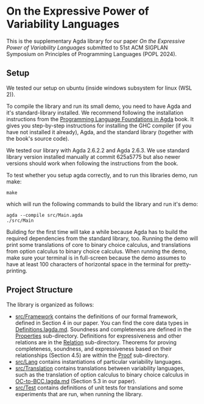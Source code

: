 ﻿
# On the Expressive Power of Variability Languages

This is the supplementary Agda library for our paper _On the Expressive Power of Variability Languages_ submitted to 51st ACM SIGPLAN Symposium on Principles of Programming Languages (POPL 2024).

## Setup

We tested our setup on ubuntu (inside windows subsystem for linux (WSL 2)).

To compile the library and run its small demo, you need to have Agda and it's standard-library installed.
We recommend following the installation instructions from the [Programming Language Foundations in Agda](https://plfa.github.io/GettingStarted/) book.
It gives you step-by-step instructions for installing the GHC compiler (if you have not installed it already), Agda, and the standard library (together with the book's source code).

We tested our library with Agda 2.6.2.2 and Agda 2.6.3.
We use standard library version installed manually at commit 625a5775 but also newer versions should work when following the instructions from the book.

To test whether you setup agda correctly, and to run this libraries demo, run make:
```shell
make
```
which will run the following commands to build the library and run it's demo:
```shell
agda --compile src/Main.agda
./src/Main
```

Building for the first time will take a while because Agda has to build the required dependencies from the standard library, too.
Running the demo will print some translations of core to binary choice calculus, and translations from option calculus to binary choice calculus.
When running the demo, make sure your terminal is in full-screen because the demo assumes to have at least 100 characters of horizontal space in the terminal for pretty-printing.

## Project Structure

The library is organized as follows:

- [src/Framework](src/Framework) contains the definitions of our formal framework, defined in Section 4 in our paper.
  You can find the core data types in [Definitions.lagda.md](src/Framework/Definitions.lagda.md).
  Soundness and completeness are defined in the [Properties](src/Framework/Properties) sub-directory.
  Definitions for expressiveness and other relations are in the [Relation](src/Framework/Relation) sub-directory.
  Theorems for proving completeness, soundness, and expressiveness based on their relationships (Section 4.5) are within the [Proof](src/Framework/Proof) sub-directory.
- [src/Lang](src/Lang) contains instantiations of particular variability languages.
- [src/Translation](src/Translation) contains translations between variability languages, such as the translation of option calculus to binary choice calculus in [OC-to-BCC.lagda.md](src/Translation/OC-to-BCC.lagda.md) (Section 5.3 in our paper).
- [src/Test](src/Test) contains definitions of unit tests for translations and some experiments that are run, when running the library.
